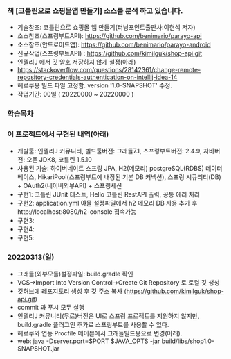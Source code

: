 ### 책 [코틀린으로 쇼핑몰앱 만들기] 소스를 분석 하고 있습니다.
- 기술참조: 코틀린으로 쇼핑몰 앱 만들기(터닝포인트출판사:이현석 저자)
- 소스참조(스프링부트API): https://github.com/benimario/parayo-api
- 소스참조(안드로이드앱): https://github.com/benimario/parayo-android
- 신규작업(스프링부트API) : https://github.com/kimilguk/shop-api.git
- 인텔리J 에서 깃 암호 저장하지 않게 설정(아래) 
- https://stackoverflow.com/questions/28142361/change-remote-repository-credentials-authentication-on-intellij-idea-14
- 헤로쿠용 빌드 파일 고정함. version '1.0-SNAPSHOT' 수정.
- 작업기간: 00일 ( 20220000 ~ 20220000 )

### 학습목차

### 이 프로젝트에서 구현된 내역(아래)
- 개발툴: 인텔리J 커뮤니티, 빌드툴버전: 그래들7.1, 스프링부트버전: 2.4.9, 자바버전: 오픈 JDK8, 코틀린 1.5.10
- 사용된 기술: 하이버네이트 스프링 JPA, H2(메모리) postgreSQL(RDBS) 데이터베이스, HikariPool(스프링부트에 내장된 기본 DB 커넥션), 스프링 시큐리티(DB) + OAuth2(네이버외부API) + 스프링세션
- 구현1: 코틀린 JUnit 테스트, Hello 코틀린 RestAPI 출력, 공통 에러 처리
- 구현2: application.yml 야물 설정파일에서 h2 메모리 DB 사용 추가 후 http://localhost:8080/h2-console 접속가능
- 구현3: 
- 구현4: 
- 구현5: 

### 20220313(일)
- 그래들(외부모듈)설정파일: build.gradle 확인 
- VCS->Import Into Version Control->Create Git Repository 로 로컬 깃 생성
- 깃허브에 레포지토리 생성 후 깃 주소 복사 (https://github.com/kimilguk/shop-api.git)
- commit 과 푸시 모두 실행
- 인텔리J 커뮤니티(무료)버전은 UI로 스프링 프로젝트를 지원하지 않지만, build.gradle 플러그인 추가로 스프링부트를 사용할 수 있다.
- 헤로쿠와 연동 Procfile 메이븐에서 그래들빌드용으로 변경(아래).
- web: java -Dserver.port=$PORT $JAVA_OPTS -jar build/libs/shop1.0-SNAPSHOT.jar